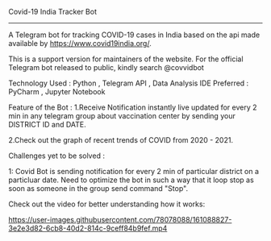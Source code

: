 Covid-19 
India Tracker Bot
_______________________________________________________________________________________________________

A Telegram bot for tracking COVID-19 cases in India based on the api made available by https://www.covid19india.org/.

This is a support version for maintainers of the website.
For the official Telegram bot released to public, kindly search  @covvidbot

Technology Used : Python , Telegram API , Data Analysis
IDE Preferred : PyCharm , Jupyter Notebook 

Feature of the Bot : 
1.Receive Notification instantly live updated for every 2 min in any telegram group about vaccination center by sending your DISTRICT ID and DATE.

2.Check out the graph of recent trends of COVID from 2020 - 2021.

Challenges yet to be solved :

1: Covid Bot is sending notification for every 2 min of particular district on a particluar date. 
Need to optimize the bot in such a way that it loop stop as soon as someone in the group send command "Stop".

Check out the video for better understanding how it works:


https://user-images.githubusercontent.com/78078088/161088827-3e2e3d82-6cb8-40d2-814c-9ceff84b9fef.mp4




